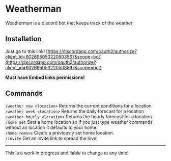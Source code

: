 
# Weatherman

Weatherman is a discord bot that keeps track of the weather

## Installation

Just go to this link! [https://discordapp.com/oauth2/authorize?client_id=602665053220503567&scope=bot](https://discordapp.com/oauth2/authorize?client_id=602665053220503567&scope=bot)

**Must have Embed links permissions!**

## Commands

`/weather now <location>` Returns the current conditions for a location    
`/weather week <location>` Returns the daily forecast for a location    
`/weather hourly <location>` Returns the hourly forecast for a location    
`/home set` Sets a home location so if you just type weather commands without an location it defaults to your home.    
`/home remove` Clears a previously set home location.    
`/invite` Get an invite link to spread the love!

---

This is a work in progress and liable to change at any time!
